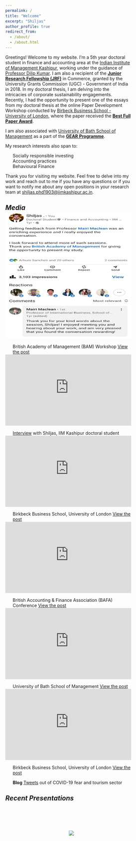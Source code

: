 ```yaml
---
permalink: /
title: "Welcome"
excerpt: "Shiljas"
author_profile: true
redirect_from: 
  - /about/
  - /about.html
---
```


Greetings! Welcome to my website. I’m a 5th year doctoral student in finance and accounting area at the [Indian Institute of Management Kashipur]( https://www.iimkashipur.ac.in), working under the guidance of [Professor Dilip Kumar](https://scholar.google.com/citations?user=N8y4jzMAAAAJ&hl=en). I am also a recipient of the **<u>Junior Research Fellowship (JRF)</u>** in Commerce, granted by the University Grants Commission (UGC) - Government of India in 2018. In my doctoral thesis, I am delving into the intricacies of corporate sustainability engagements. Recently, I had the opportunity to present one of the essays from my doctoral thesis at the online Paper Development Workshop conducted by [Birbeck Business School - University of London](https://www.bbk.ac.uk/school/business), where the paper received the **<u>Best Full Paper Award</u>**. 

I am also associated with [University of Bath School of Management](https://www.bath.ac.uk/schools/school-of-management) as a part of the **<u>GEAR Programme</u>**.

My research interests also span to:
1. Socially responsible investing
2. Accounting practices
3. Behavioural Finance

Thank you for visiting my website. Feel free to delve into my work and reach out to me if you have any questions or if you want to notify me about any open positions in your research team at [shiljas.phd1903@iimkashipur.ac.in](shiljas.phd1903@iimkashipur.ac.in).

**<i>Media</i>**
------


<a href= "https://www.linkedin.com/posts/shiljas_getting-feedback-from-professor-mairi-maclean-activity-7021156538962620416-d0un?utm_source=share&utm_medium=member_desktop">
<img src="/images/BAM_Pre_Conf_Workshop.png" width="504" height="405"> </a>

* British Academy of Management (BAM) Workshop [View the post](https://www.linkedin.com/posts/shiljas_getting-feedback-from-professor-mairi-maclean-activity-7021156538962620416-d0un?utm_source=share&utm_medium=member_desktop)

<html>
<head>
    <title>Title of the document</title>
    <style>
      .wrap-element {
        position: relative;
        overflow: hidden;
        padding-top: 56.25%;
      }
      .wrapped-iframe {
        position: absolute;
        top: 0;
        left: 0;
        width: 100%;
        height: 100%;
        border: 0;
      }
    </style>
  </head>
  <body>
    <div class="wrap-element">
      <iframe class="wrapped-iframe" src="https://www.linkedin.com/embed/feed/update/urn:li:share:7013112267705585664" gesture="media" allow="encrypted-media" allowfullscreen></iframe>
    </div>
  </body>
</html>

* [Interview](https://www.linkedin.com/posts/iimkashipur_phdinsights-scholarstories-iimkashipur-activity-7013112270926811136-UIy9?utm_source=share&utm_medium=member_desktop) with Shiljas, IIM Kashipur doctoral student

<html>
<head>
    <title>Title of the document</title>
    <style>
      .wrap-element {
        position: relative;
        overflow: hidden;
        padding-top: 56.25%;
      }
      .wrapped-iframe {
        position: absolute;
        top: 0;
        left: 0;
        width: 100%;
        height: 100%;
        border: 0;
      }
    </style>
  </head>
  <body>
    <div class="wrap-element">
      <iframe class="wrapped-iframe" src="https://www.linkedin.com/embed/feed/update/urn:li:activity:7137806825046917120" gesture="media" allow="encrypted-media" allowfullscreen></iframe>
    </div>
  </body>
</html>

* Birkbeck Business School, University of London [View the post](https://www.linkedin.com/posts/shiljas_sustainability-sustainability-activity-7137806825046917120-ack0?utm_source=share&utm_medium=member_desktop)

<html>
<head>
    <title>Title of the document</title>
    <style>
      .wrap-element {
        position: relative;
        overflow: hidden;
        padding-top: 56.25%;
      }
      .wrapped-iframe {
        position: absolute;
        top: 0;
        left: 0;
        width: 100%;
        height: 100%;
        border: 0;
      }
    </style>
  </head>
  <body>
    <div class="wrap-element">
      <iframe class="wrapped-iframe" src="https://www.linkedin.com/embed/feed/update/urn:li:activity:7143325700194746371" gesture="media" allow="encrypted-media" allowfullscreen></iframe>
    </div>
  </body>
</html>

* British Accounting & Finance Association (BAFA) Conference
[View the post](https://www.linkedin.com/posts/shiljas_corporate-sustainability-academics-activity-7143325700194746371-FmHT?utm_source=share&utm_medium=member_desktop)

<html>
<head>
    <title>Title of the document</title>
    <style>
      .wrap-element {
        position: relative;
        overflow: hidden;
        padding-top: 56.25%;
      }
      .wrapped-iframe {
        position: absolute;
        top: 0;
        left: 0;
        width: 100%;
        height: 100%;
        border: 0;
      }
    </style>
  </head>
  <body>
    <div class="wrap-element">
      <iframe class="wrapped-iframe" src="https://www.linkedin.com/embed/feed/update/urn:li:share:7152736793140887552" gesture="media" allow="encrypted-media" allowfullscreen></iframe>
    </div>
  </body>
</html>

* University of Bath School of Management [View the post](https://www.linkedin.com/posts/shiljas_iimkashipur-activity-7152736793979748353-YJo0?utm_source=share&utm_medium=member_desktop)

<html>
<head>
    <title>Title of the document</title>
    <style>
      .wrap-element {
        position: relative;
        overflow: hidden;
        padding-top: 56.25%;
      }
      .wrapped-iframe {
        position: absolute;
        top: 0;
        left: 0;
        width: 100%;
        height: 100%;
        border: 0;
      }
    </style>
  </head>
  <body>
    <div class="wrap-element">
      <iframe class="wrapped-iframe" src="https://www.linkedin.com/embed/feed/update/urn:li:share:7162831726942048257" gesture="media" allow="encrypted-media" allowfullscreen></iframe>
    </div>
  </body>
</html>

* Birkbeck Business School, University of London [View the post](https://www.linkedin.com/posts/iimkashipur_delighted-award-outstanding-activity-7162831729618014208-52Tw?utm_source=share&utm_medium=member_desktop)

* **Blog** [Tweets](https://iimkashipur.medium.com/nexus-between-twitter-based-sentiment-and-tourism-sector-performance-amid-covid-19-pandemic-8dd0a0e4fdd0) out of COVID-19 fear and tourism sector


**<i>Recent Presentations</i>**
------


<style>
  * {margin:0;padding:0;box-sizing:border-box;}
  ul, li {list-style:none;}
  
  [name="slide"] {display:none;}
  .slidebox {max-width:500px;width:100%;margin: 10px; float:left; text-align:center;}
  .slidebox img {max-width:100%;}
  .slidebox .slidelist {
    white-space:nowrap;
    font-size:0;
    overflow:hidden;
  }
  .p1 {margin-right:15; padding-right: 5px}

  .p2 {clear: both}

  .slidebox .slideitem {
    position:relative;
    display:inline-block;
    vertical-align:middle;
    width:100%;
    transition:all .1s;
  }
  .slidebox .slideitem label {
    position:absolute;
    z-index:1;
    top:50%;
    transform:translateY(-50%);
    padding:20px;
    border-radius:50%;
    cursor:pointer;
  }
  label.left {
    left:20px;
    background-color:#eaeaea 20%;
    background-image:url('/assets/images/arrow/left-arrow.png');
    background-position:center center;
    background-size:50%;
    background-repeat:no-repeat;
  }
  label.right {
    right:20px;
    background-color:#eaeaea 20%;
    background-image:url('/assets/images/arrow/left-arrow.png');
    background-position:center center;
    background-size:50%;
    background-repeat:no-repeat;
  }
  

  .paginglist {text-align:center;padding:30px 0;}
  .paginglist > li {display:inline-block;vertical-align:middle;margin:0 10px;}
  .paginglist > li > label {display:block;padding:10px 30px;border-radius:10px;background:#ccc;cursor:pointer;}
  .paginglist > li:hover > label {background:#333;}
  
  [id="slide01"]:checked ~ .slidelist .slideitem {transform:translateX(0);animation:slide01 20s infinite;}
  [id="slide02"]:checked ~ .slidelist .slideitem {transform:translateX(-100%);animation:slide02 20s infinite;}
  [id="slide03"]:checked ~ .slidelist .slideitem {transform:translateX(-200%);animation:slide03 20s infinite;}
  [id="slide04"]:checked ~ .slidelist .slideitem {transform:translateX(-300%);animation:slide04 20s infinite;}
  
  @keyframes slide01 {
    0% {left:0%;}
    23% {left:0%;}
    25% {left:-100%;}
    48% {left:-100%;}
    50% {left:-200%;}
    73% {left:-200%;}
    75% {left:-300%;}
    98% {left:-300%;}
    100% {left:0%;}
  }
  @keyframes slide02 {
    0% {left:0%;}
    23% {left:0%;}
    25% {left:-100%;}
    48% {left:-100%;}
    50% {left:-200%;}
    73% {left:-200%;}
    75% {left:100%;}
    98% {left:100%;}
    100% {left:0%;}
  }
  @keyframes slide03 {
    0% {left:0%;}
    23% {left:0%;}
    25% {left:-100%;}
    48% {left:-100%;}
    50% {left:200%;}
    73% {left:200%;}
    75% {left:100%;}
    98% {left:100%;}
    100% {left:0%;}
  }
  @keyframes slide04 {
    0% {left:0%;}
    23% {left:0%;}
    25% {left:300%;}
    48% {left:300%;}
    50% {left:200%;}
    73% {left:200%;}
    75% {left:100%;}
    98% {left:100%;}
    100% {left:0%;}
  }
  </style>
  
  <div class="slidebox">
    <input type="radio" name="slide" id="slide01" checked>
    <input type="radio" name="slide" id="slide02">
    <input type="radio" name="slide" id="slide03">
    <input type="radio" name="slide" id="slide04">
    <ul class="slidelist">
      <li class="slideitem">
        <div>
          <label for="slide04" class="left"></label>
          <label for="slide02" class="right"></label>
          <a><img src="/images/conf_1.png"></a>
        </div>
      </li>
      <li class="slideitem">
        <div>
          <label for="slide01" class="left"></label>
          <label for="slide03" class="right"></label>
          <a><img src="/images/conf_2.png"></a>
        </div>
      </li>
      <li class="slideitem">
        <div>
          <label for="slide02" class="left"></label>
          <label for="slide04" class="right"></label>
          <a><img src="/images/conf_1.png"></a>
        </div>
      </li>
      <li class="slideitem">
        <div>
          <label for="slide03" class="left"></label>
          <label for="slide01" class="right"></label>
          <a><img src="/images/conf_3.png"></a>
        </div>
      </li>
    </ul>
    <!-- <ul class="paginglist">
      <li>
        <label for="slide01"></label>
      </li>
      <li>
        <label for="slide02"></label>
      </li>
      <li>
        <label for="slide03"></label>
      </li>
      <li>
        <label for="slide04"></label>
      </li>
    </ul> -->
  </div>

